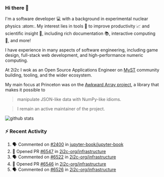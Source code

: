 ### Hi there 👋 

I'm a software developer 💻 with a background in experimental nuclear physics :atom:. My interest lies in tools :wrench: to improve productivity :chart_with_upwards_trend: and scientific insight :telescope:, including rich documentation 📚, interactive computing 🧮, and more! 

I have experience in many aspects of software engineering, including game design, full-stack web development, and high-performance numeric computing. 

At 2i2c I wok as an Open Source Applications Engineer on [MyST](https://github.com/jupyter-book/mystmd) community building, tooling, and the wider ecosystem. 

My main focus at Princeton was on the [Awkward Array project](awkward-array.org/), a library that makes it possible to 
> manipulate JSON-like data with NumPy-like idioms.

> I remain an active maintainer of the project. 

![github stats](https://github-readme-stats.vercel.app/api?username=agoose77&show_icons=true&hide_rank=true&hide_title=true&bg_color=30,e76445,904e95&text_color=efe3ec&icon_color=efe3ec)
<!--
**agoose77/agoose77** is a ✨ _special_ ✨ repository because its `README.md` (this file) appears on your GitHub profile.

Here are some ideas to get you started:

- 🔭 I’m currently working on ...
- 🌱 I’m currently learning ...
- 👯 I’m looking to collaborate on ...
- 🤔 I’m looking for help with ...
- 💬 Ask me about ...
- 📫 How to reach me: ...
- 😄 Pronouns: ...
- ⚡ Fun fact: ...
-->

### :zap: Recent Activity

<!--START_SECTION:activity-->
1. 🗣 Commented on [#2400](https://github.com/jupyter-book/jupyter-book/issues/2400#issuecomment-3180720953) in [jupyter-book/jupyter-book](https://github.com/jupyter-book/jupyter-book)
2. 💪 Opened PR [#6547](https://github.com/2i2c-org/infrastructure/pull/6547) in [2i2c-org/infrastructure](https://github.com/2i2c-org/infrastructure)
3. 🗣 Commented on [#6522](https://github.com/2i2c-org/infrastructure/issues/6522#issuecomment-3175768711) in [2i2c-org/infrastructure](https://github.com/2i2c-org/infrastructure)
4. 💪 Opened PR [#6546](https://github.com/2i2c-org/infrastructure/pull/6546) in [2i2c-org/infrastructure](https://github.com/2i2c-org/infrastructure)
5. 🗣 Commented on [#6526](https://github.com/2i2c-org/infrastructure/issues/6526#issuecomment-3175070033) in [2i2c-org/infrastructure](https://github.com/2i2c-org/infrastructure)
<!--END_SECTION:activity-->
